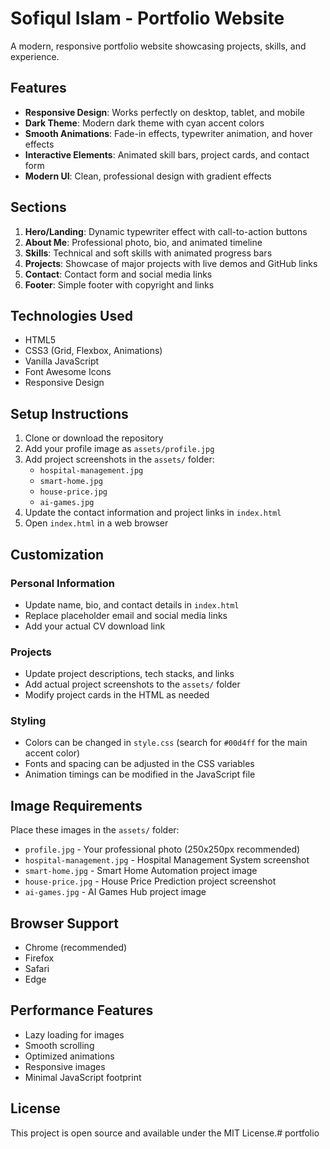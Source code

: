 # Sofiqul Islam - Portfolio Website

A modern, responsive portfolio website showcasing projects, skills, and experience.

## Features

- **Responsive Design**: Works perfectly on desktop, tablet, and mobile
- **Dark Theme**: Modern dark theme with cyan accent colors
- **Smooth Animations**: Fade-in effects, typewriter animation, and hover effects
- **Interactive Elements**: Animated skill bars, project cards, and contact form
- **Modern UI**: Clean, professional design with gradient effects

## Sections

1. **Hero/Landing**: Dynamic typewriter effect with call-to-action buttons
2. **About Me**: Professional photo, bio, and animated timeline
3. **Skills**: Technical and soft skills with animated progress bars
4. **Projects**: Showcase of major projects with live demos and GitHub links
5. **Contact**: Contact form and social media links
6. **Footer**: Simple footer with copyright and links

## Technologies Used

- HTML5
- CSS3 (Grid, Flexbox, Animations)
- Vanilla JavaScript
- Font Awesome Icons
- Responsive Design

## Setup Instructions

1. Clone or download the repository
2. Add your profile image as `assets/profile.jpg`
3. Add project screenshots in the `assets/` folder:
   - `hospital-management.jpg`
   - `smart-home.jpg`
   - `house-price.jpg`
   - `ai-games.jpg`
4. Update the contact information and project links in `index.html`
5. Open `index.html` in a web browser

## Customization

### Personal Information
- Update name, bio, and contact details in `index.html`
- Replace placeholder email and social media links
- Add your actual CV download link

### Projects
- Update project descriptions, tech stacks, and links
- Add actual project screenshots to the `assets/` folder
- Modify project cards in the HTML as needed

### Styling
- Colors can be changed in `style.css` (search for `#00d4ff` for the main accent color)
- Fonts and spacing can be adjusted in the CSS variables
- Animation timings can be modified in the JavaScript file

## Image Requirements

Place these images in the `assets/` folder:
- `profile.jpg` - Your professional photo (250x250px recommended)
- `hospital-management.jpg` - Hospital Management System screenshot
- `smart-home.jpg` - Smart Home Automation project image
- `house-price.jpg` - House Price Prediction project screenshot
- `ai-games.jpg` - AI Games Hub project image

## Browser Support

- Chrome (recommended)
- Firefox
- Safari
- Edge

## Performance Features

- Lazy loading for images
- Smooth scrolling
- Optimized animations
- Responsive images
- Minimal JavaScript footprint

## License

This project is open source and available under the MIT License.#   p o r t f o l i o  
 